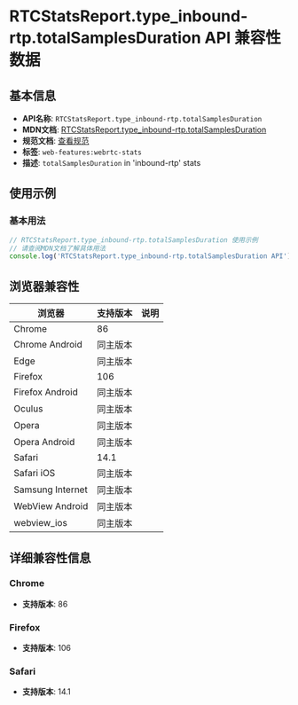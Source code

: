 # RTCStatsReport.type_inbound-rtp.totalSamplesDuration API 兼容性数据

## 基本信息

- **API名称**: `RTCStatsReport.type_inbound-rtp.totalSamplesDuration`
- **MDN文档**: [RTCStatsReport.type_inbound-rtp.totalSamplesDuration](https://developer.mozilla.org/docs/Web/API/RTCInboundRtpStreamStats/totalSamplesDuration)
- **规范文档**: [查看规范](https://w3c.github.io/webrtc-stats/#dom-rtcinboundrtpstreamstats-totalsamplesduration)
- **标签**: `web-features:webrtc-stats`
- **描述**: `totalSamplesDuration` in 'inbound-rtp' stats

## 使用示例

### 基本用法

```javascript
// RTCStatsReport.type_inbound-rtp.totalSamplesDuration 使用示例
// 请查阅MDN文档了解具体用法
console.log('RTCStatsReport.type_inbound-rtp.totalSamplesDuration API');
```

## 浏览器兼容性

| 浏览器 | 支持版本 | 说明 |
|--------|----------|------|
| Chrome | 86 |  |
| Chrome Android | 同主版本 |  |
| Edge | 同主版本 |  |
| Firefox | 106 |  |
| Firefox Android | 同主版本 |  |
| Oculus | 同主版本 |  |
| Opera | 同主版本 |  |
| Opera Android | 同主版本 |  |
| Safari | 14.1 |  |
| Safari iOS | 同主版本 |  |
| Samsung Internet | 同主版本 |  |
| WebView Android | 同主版本 |  |
| webview_ios | 同主版本 |  |

## 详细兼容性信息

### Chrome

- **支持版本**: 86

### Firefox

- **支持版本**: 106

### Safari

- **支持版本**: 14.1

